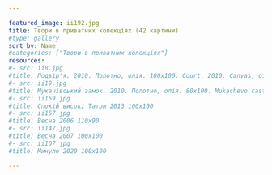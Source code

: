 ```yaml
---

featured_image: ii192.jpg
title: Твори в приватних колекціях (42 картини)
#type: gallery
sort_by: Name
#categories: ["Твори в приватних колекціях"]
resources:
#- src: ii8.jpg
#title: Подвір'я. 2010. Полотно, олія. 100х100. Court. 2010. Canvas, oil.
#- src: ii19.jpg
#title: Мукачівський замок. 2010. Полотно, олія. 80х100. Mukachevo castle. 2010. Canvas, oil.
#- src: ii159.jpg
#title: Спокій високі Татри 2013 100х100
#- src: ii157.jpg
#title: Весна 2006 110х90
#- src: ii147.jpg
#title: Весна 2007 100х100
#- src: ii107.jpg
#title: Минуле 2020 100х100

---
```

